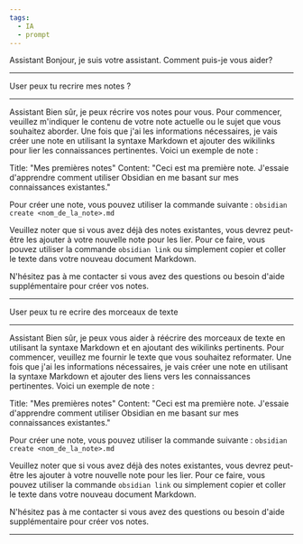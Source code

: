 ```yaml
---
tags:
  - IA
  - prompt
---
```

Assistant
Bonjour, je suis votre assistant. Comment puis-je vous aider?
- - - - -
User
peux tu recrire mes notes ?
- - - - -
Assistant
 Bien sûr, je peux récrire vos notes pour vous. Pour commencer, veuillez m'indiquer le contenu de votre note actuelle ou le sujet que vous souhaitez aborder. Une fois que j'ai les informations nécessaires, je vais créer une note en utilisant la syntaxe Markdown et ajouter des wikilinks pour lier les connaissances pertinentes. Voici un exemple de note :

<knowledge>
Title: "Mes premières notes"
Content: "Ceci est ma première note. J'essaie d'apprendre comment utiliser Obsidian en me basant sur mes connaissances existantes."
</knowledge>

Pour créer une note, vous pouvez utiliser la commande suivante :
`obsidian create <nom_de_la_note>.md`

Veuillez noter que si vous avez déjà des notes existantes, vous devrez peut-être les ajouter à votre nouvelle note pour les lier. Pour ce faire, vous pouvez utiliser la commande `obsidian link` ou simplement copier et coller le texte dans votre nouveau document Markdown.

N'hésitez pas à me contacter si vous avez des questions ou besoin d'aide supplémentaire pour créer vos notes.
- - - - -
User
peux tu re ecrire des morceaux de texte
- - - - -
Assistant
 Bien sûr, je peux vous aider à réécrire des morceaux de texte en utilisant la syntaxe Markdown et en ajoutant des wikilinks pertinents. Pour commencer, veuillez me fournir le texte que vous souhaitez reformater. Une fois que j'ai les informations nécessaires, je vais créer une note en utilisant la syntaxe Markdown et ajouter des liens vers les connaissances pertinentes. Voici un exemple de note :

<knowledge>
Title: "Mes premières notes"
Content: "Ceci est ma première note. J'essaie d'apprendre comment utiliser Obsidian en me basant sur mes connaissances existantes."
</knowledge>

Pour créer une note, vous pouvez utiliser la commande suivante :
`obsidian create <nom_de_la_note>.md`

Veuillez noter que si vous avez déjà des notes existantes, vous devrez peut-être les ajouter à votre nouvelle note pour les lier. Pour ce faire, vous pouvez utiliser la commande `obsidian link` ou simplement copier et coller le texte dans votre nouveau document Markdown.

N'hésitez pas à me contacter si vous avez des questions ou besoin d'aide supplémentaire pour créer vos notes.
- - - - -